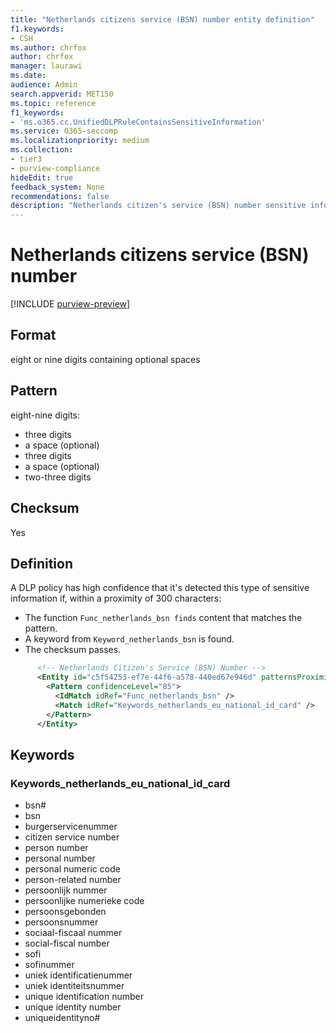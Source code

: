 ```yaml
---
title: "Netherlands citizens service (BSN) number entity definition"
f1.keywords:
- CSH
ms.author: chrfox
author: chrfox
manager: laurawi
ms.date:
audience: Admin
search.appverid: MET150
ms.topic: reference
f1_keywords:
- 'ms.o365.cc.UnifiedDLPRuleContainsSensitiveInformation'
ms.service: O365-seccomp
ms.localizationpriority: medium
ms.collection:
- tier3
- purview-compliance
hideEdit: true
feedback_system: None
recommendations: false
description: "Netherlands citizen's service (BSN) number sensitive information type entity definition."
---
```


# Netherlands citizens service (BSN) number

[!INCLUDE [purview-preview](../includes/purview-preview.md)]

## Format

eight or nine digits containing optional spaces

## Pattern

eight-nine digits:

- three digits
- a space (optional)
- three digits
- a space (optional)
- two-three digits

## Checksum

Yes

## Definition

A DLP policy has high confidence that it's detected this type of sensitive information if, within a proximity of 300 characters:

- The function `Func_netherlands_bsn finds` content that matches the pattern.
- A keyword from `Keyword_netherlands_bsn` is found.
- The checksum passes.

```xml
      <!-- Netherlands Citizen's Service (BSN) Number -->
      <Entity id="c5f54253-ef7e-44f6-a578-440ed67e946d" patternsProximity="300" recommendedConfidence="85">
        <Pattern confidenceLevel="85">
          <IdMatch idRef="Func_netherlands_bsn" />
          <Match idRef="Keywords_netherlands_eu_national_id_card" />
        </Pattern>
      </Entity>
```

## Keywords

### Keywords_netherlands_eu_national_id_card

- bsn#
- bsn
- burgerservicenummer
- citizen service number
- person number
- personal number
- personal numeric code
- person-related number
- persoonlijk nummer
- persoonlijke numerieke code
- persoonsgebonden
- persoonsnummer
- sociaal-fiscaal nummer
- social-fiscal number
- sofi
- sofinummer
- uniek identificatienummer
- uniek identiteitsnummer
- unique identification number
- unique identity number
- uniqueidentityno#
